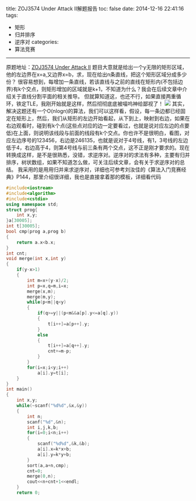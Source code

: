 title: ZOJ3574 Under Attack II解题报告
toc: false
date: 2014-12-16 22:41:16
tags:
 - 矩形
 - 归并排序
 - 逆序对
categories:
 - 算法竞赛
---
原题地址：[ZOJ3574 Under Attack II](http://acm.zju.edu.cn/onlinejudge/showProblem.do?problemId=4596)
题目大意就是给出一个y无限的矩形区域，他的左边界在x=a,又边界x=b，求，现在给出n条直线，把这个矩形区域分成多少份？
很容易想到，每增加一条直线，若该直线与之前的直线在矩形内(不包括边界)有k个交点，则矩形增加的区域就是k+1，不知道为什么？我会在后续文章中介绍关于直线分割平面的相关推导。
但就算知道这，也还不行，如果直接两重循环，铁定TLE，我刚开始就是这样，然后彻彻底底被喵呜神给鄙视了！
![](/images/ZOJ4596-150x150.png)
其实，解决这题还有一个O(nlogn)的算法，我们可以这样看，假设，每一条边都已经固定在矩形上，然后，我们从矩形的左边开始看起，从下到上，映射到右边，如果在右边观看时，碰到有k个点(这些点对应的边一定要看过，也就是说对应左边的点要低)在上面，则说明该线段与前面的线段有k个交点。你也许不是很明白，看图，对应左边序号的123456，右边是246135，也就是说对于4号线，有1，3号线的左边低于4，右边高于4，则第4号线与前三条有两个交点，这不正是刚才要求的。现在转换成这样，是不是很熟悉，没错，求逆序对。逆序对的求法有多种，主要有归并排序，树状数组，如果不知道怎么做，可关注后续文章，会有关于求逆序对的总结。
我采用的是用用归并来求逆序对，详细也可参考刘汝佳的《算法入门竞赛经典》P144，那里介绍很详细，我也是直接拿着那的模板，详细看代码
<!--more-->
```c++
#include<iostream>
#include<algorithm>
#include<cstdio>
using namespace std;
struct prog{
    int x,y;
}a[30005];
int t[30005];
bool cmp(prog a,prog b)
{
    return a.x<b.x;
}
int cnt;
void merge(int x,int y)
{
    if(y-x>1)
    {
        int m=x+(y-x)/2;
        int p=x,q=m,i=x;
        merge(x,m);
        merge(m,y);
        while(p<m||q<y)
        {
            if(q>=y||(p<m&&a[p].y<=a[q].y))
            {
                t[i++]=a[p++].y;
            }
            else
            {
                t[i++]=a[q++].y;
                cnt+=m-p;
            }
        }
        for(i=x;i<y;i++)
            a[i].y=t[i];
    }
}
int main()
{
    int x,y;
    while(~scanf("%d%d",&x,&y))
    {
        int n;
        scanf("%d",&n);
        int i,j,k,b;
        for(i=0;i<n;i++)
        {
            scanf("%d%d",&k,&b);
            a[i].x=k*x+b;
            a[i].y=k*y+b;
        }
        sort(a,a+n,cmp);
        cnt=0;
        merge(0,n);
        cout<<n+cnt+1<<endl;
    }
    return 0;
```
		
